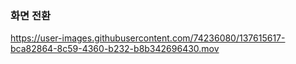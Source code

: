 ### 화면 전환

https://user-images.githubusercontent.com/74236080/137615617-bca82864-8c59-4360-b232-b8b342696430.mov
